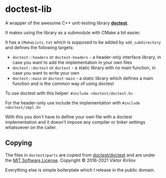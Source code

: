 # doctest-lib

A wrapper of the awesome C++ unit-testing library **[doctest](https://github.com/doctest/doctest/)**.

It makes using the library as a submodule with CMake a bit easier.

It has a `CMakeLists.txt` which is supposed to be added by `add_subdirectory` and defines the following targets:

* `doctest::headers` or `doctest-headers` - a header-only interface library, in case you want to add the implementation in your own files
* `doctest::doctest` or `doctest` - a static library with no main function, in case you want to write your own
* `doctest::main` or `doctest-main` - a static library which defines a main function and is the common way of using doctest

To use doctest with this helper: `#include <doctest/doctest.h>`

For the header-only use include the implementation with `#include <doctest/impl.h>`

With this you don't have to define your own file with a doctest implementation and it doesn't impose any compiler or linker settings whatsoever on the caller.

## Copying

The files in `doctest/parts` are copied from [doctest/doctest](https://github.com/doctest/doctest/) and are under the [MIT Software License](http://opensource.org/licenses/MIT). Copyright &copy;  2016-2021 Viktor Kirilov

Everything else is simple boilerplate which I release in the public domain.
